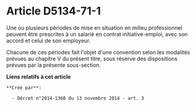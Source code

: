 # Article D5134-71-1

Une ou plusieurs périodes de mise en situation en milieu professionnel peuvent être prescrites à un salarié en contrat
initiative-emploi, avec son accord et celui de son employeur.

Chacune de ces périodes fait l'objet d'une convention selon les modalités prévues au chapitre V du présent titre, sous
réserve des dispositions prévues par la présente sous-section.

**Liens relatifs à cet article**

	**Créé par**:

	  - Décret n°2014-1360 du 13 novembre 2014 - art. 3
